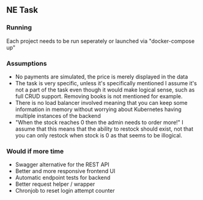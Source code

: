 ## NE Task

### Running
Each project needs to be run seperately or launched via "docker-compose up"

### Assumptions
* No payments are simulated, the price is merely displayed in the data
* The task is very specific, unless it's specifically mentioned I assume it's not a part of the task even though it would make logical sense, such as full CRUD support. Removing books is not mentioned for example.
* There is no load balancer involved meaning that you can keep some information in memory without worrying about Kubernetes having multiple instances of the backend
* "When the stock reaches 0 then the admin needs to order more!" I assume that this means that the ability to restock should exist, not that you can only restock when stock is 0 as that seems to be illogical.

### Would if more time
* Swagger alternative for the REST API
* Better and more responsive frontend UI
* Automatic endpoint tests for backend
* Better request helper / wrapper
* Chronjob to reset login attempt counter